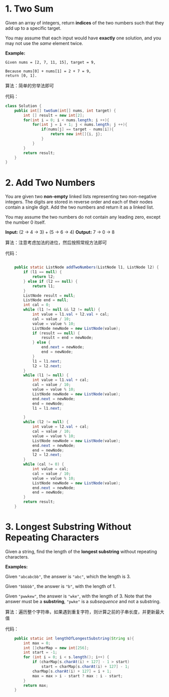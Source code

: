 # 1. Two Sum

Given an array of integers, return **indices** of the two numbers such that they add up to a specific target.

You may assume that each input would have **exactly** one solution, and you may not use the *same* element twice.

**Example:**

```
Given nums = [2, 7, 11, 15], target = 9,

Because nums[0] + nums[1] = 2 + 7 = 9,
return [0, 1].
```

算法：简单的穷举法即可

代码：

```java
class Solution {
    public int[] twoSum(int[] nums, int target) {
        int [] result = new int[2];
        for(int i = 0; i < nums.length; i ++){
            for(int j = i + 1; j < nums.length; j ++){
                if(nums[j] == target - nums[i]){
                    return new int[]{i, j};
                }
            }
        }
        return result;
    }
}
```

# 2. Add Two Numbers

You are given two **non-empty** linked lists representing two non-negative integers. The digits are stored in reverse order and each of their nodes contain a single digit. Add the two numbers and return it as a linked list.

You may assume the two numbers do not contain any leading zero, except the number 0 itself.

**Input:** (2 -> 4 -> 3) + (5 -> 6 -> 4)
**Output:** 7 -> 0 -> 8

算法：注意考虑加法的进位，然后按照常规方法即可

代码：

```java

    public static ListNode addTwoNumbers(ListNode l1, ListNode l2) {
        if (l1 == null) {
            return l2;
        } else if (l2 == null) {
            return l1;
        }
        ListNode result = null;
        ListNode end = null;
        int cal = 0;
        while (l1 != null && l2 != null) {
            int value = l1.val + l2.val + cal;
            cal = value / 10;
            value = value % 10;
            ListNode newNode = new ListNode(value);
            if (result == null) {
                result = end = newNode;
            } else {
                end.next = newNode;
                end = newNode;
            }
            l1 = l1.next;
            l2 = l2.next;
        }
        while (l1 != null) {
            int value = l1.val + cal;
            cal = value / 10;
            value = value % 10;
            ListNode newNode = new ListNode(value);
            end.next = newNode;
            end = newNode;
            l1 = l1.next;

        }
        while (l2 != null) {
            int value = l2.val + cal;
            cal = value / 10;
            value = value % 10;
            ListNode newNode = new ListNode(value);
            end.next = newNode;
            end = newNode;
            l2 = l2.next;
        }
        while (cal != 0) {
            int value = cal;
            cal = value / 10;
            value = value % 10;
            ListNode newNode = new ListNode(value);
            end.next = newNode;
            end = newNode;
        }
        return result;
    }
```

# 3. Longest Substring Without Repeating Characters

Given a string, find the length of the **longest substring** without repeating characters.

**Examples:**

Given `"abcabcbb"`, the answer is `"abc"`, which the length is 3.

Given `"bbbbb"`, the answer is `"b"`, with the length of 1.

Given `"pwwkew"`, the answer is `"wke"`, with the length of 3. Note that the answer must be a **substring**, `"pwke"` is a *subsequence* and not a substring.

算法：遍历整个字符串，如果遇到重复字符，则计算之前的子串长度，并更新最大值

代码：

```java
    public static int lengthOfLongestSubstring(String s){
        int max = 0;
        int []charMap = new int[256];
        int start = -1;
        for (int i = 0; i < s.length(); i++) {
            if (charMap[s.charAt(i) + 127] - 1 > start)
                start = charMap[s.charAt(i) + 127] - 1;
            charMap[s.charAt(i) + 127] = i + 1;
            max = max > i - start ? max : i - start;
        }
        return max;
    }
```

